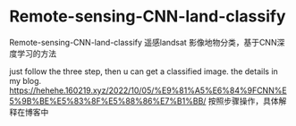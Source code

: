 # Remote-sensing-CNN-land-classify
Remote-sensing-CNN-land-classify
遥感landsat 影像地物分类，基于CNN深度学习的方法

just follow the three step, then u can get a classified image.
the details in my blog.
https://hehehe.160219.xyz/2022/10/05/%E9%81%A5%E6%84%9FCNN%E5%9B%BE%E5%83%8F%E5%88%86%E7%B1%BB/
按照步骤操作，具体解释在博客中
